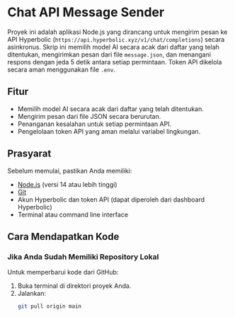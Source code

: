# Chat API Message Sender

Proyek ini adalah aplikasi Node.js yang dirancang untuk mengirim pesan ke API Hyperbolic (`https://api.hyperbolic.xyz/v1/chat/completions`) secara asinkronus. Skrip ini memilih model AI secara acak dari daftar yang telah ditentukan, mengirimkan pesan dari file `message.json`, dan menangani respons dengan jeda 5 detik antara setiap permintaan. Token API dikelola secara aman menggunakan file `.env`.

## Fitur
- Memilih model AI secara acak dari daftar yang telah ditentukan.
- Mengirim pesan dari file JSON secara berurutan.
- Penanganan kesalahan untuk setiap permintaan API.
- Pengelolaan token API yang aman melalui variabel lingkungan.

## Prasyarat
Sebelum memulai, pastikan Anda memiliki:
- [Node.js](https://nodejs.org/) (versi 14 atau lebih tinggi)
- [Git](https://git-scm.com/)
- Akun Hyperbolic dan token API (dapat diperoleh dari dashboard Hyperbolic)
- Terminal atau command line interface

## Cara Mendapatkan Kode
### Jika Anda Sudah Memiliki Repository Lokal
Untuk memperbarui kode dari GitHub:
1. Buka terminal di direktori proyek Anda.
2. Jalankan:
   ```bash
   git pull origin main